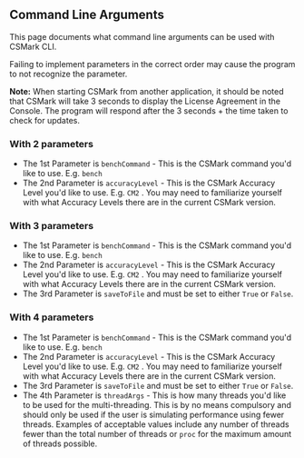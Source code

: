 ## Command Line Arguments
This page documents what command line arguments can be used with CSMark CLI.

Failing to implement parameters in the correct order may cause the program to not recognize the parameter.

**Note:** When starting CSMark from another application, it should be noted that CSMark will take 3 seconds to display the License Agreement in the Console. The program will respond after the 3 seconds + the time taken to check for updates.

### With 2 parameters
* The 1st Parameter is  ``benchCommand`` - This is the CSMark command you'd like to use. E.g. ``bench``
* The 2nd Parameter is  ``accuracyLevel`` - This is the CSMark Accuracy Level you'd like to use. E.g. ``CM2`` . You may need to familiarize yourself with what Accuracy Levels there are in the current CSMark version.

### With 3 parameters
* The 1st Parameter is  ``benchCommand`` - This is the CSMark command you'd like to use. E.g. ``bench``
* The 2nd Parameter is  ``accuracyLevel`` - This is the CSMark Accuracy Level you'd like to use. E.g. ``CM2`` . You may need to familiarize yourself with what Accuracy Levels there are in the current CSMark version.
* The 3rd Parameter is ``saveToFile`` and must be set to either ``True`` or ``False``.

### With 4 parameters
* The 1st Parameter is  ``benchCommand`` - This is the CSMark command you'd like to use. E.g. ``bench``
* The 2nd Parameter is  ``accuracyLevel`` - This is the CSMark Accuracy Level you'd like to use. E.g. ``CM2`` . You may need to familiarize yourself with what Accuracy Levels there are in the current CSMark version.
* The 3rd Parameter is ``saveToFile`` and must be set to either ``True`` or ``False``.
* The 4th Parameter is ``threadArgs`` - This is how many threads you'd like to be used for the multi-threading. This is by no means compulsory and should only be used if the user is simulating performance using fewer threads. Examples of acceptable values include any number of threads fewer than the total number of threads or ``proc`` for the maximum amount of threads possible.
